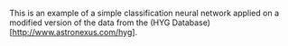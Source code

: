 This is an example of a simple classification neural network applied on a modified version of the data from the (HYG Database)[http://www.astronexus.com/hyg].

